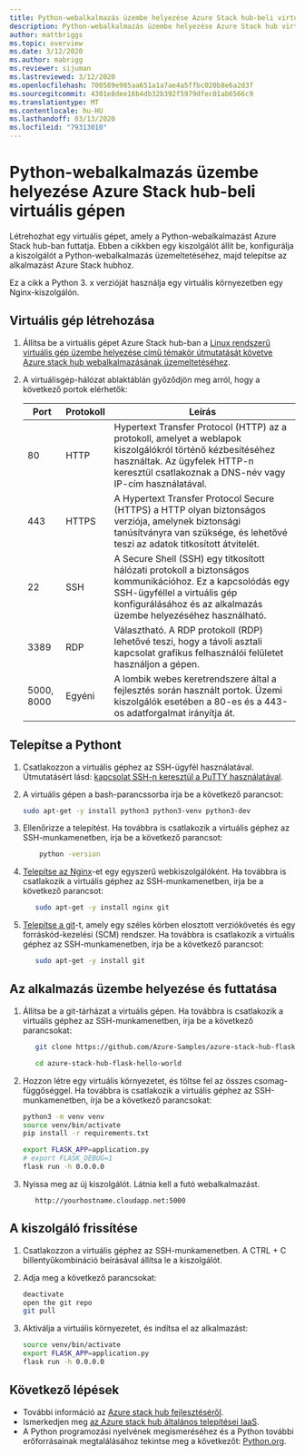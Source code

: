 ```yaml
---
title: Python-webalkalmazás üzembe helyezése Azure Stack hub-beli virtuális gépen
description: Python-webalkalmazás üzembe helyezése Azure Stack hub virtuális gépén.
author: mattbriggs
ms.topic: overview
ms.date: 3/12/2020
ms.author: mabrigg
ms.reviewer: sijuman
ms.lastreviewed: 3/12/2020
ms.openlocfilehash: 700589e985aa651a1a7ae4a5ffbc020b8e6a2d3f
ms.sourcegitcommit: 4301e8dee16b4db32b392f5979dfec01ab6566c9
ms.translationtype: MT
ms.contentlocale: hu-HU
ms.lasthandoff: 03/13/2020
ms.locfileid: "79313010"
---
```

# <a name="deploy-a-python-web-app-to-a-vm-in-azure-stack-hub"></a>Python-webalkalmazás üzembe helyezése Azure Stack hub-beli virtuális gépen

Létrehozhat egy virtuális gépet, amely a Python-webalkalmazást Azure Stack hub-ban futtatja. Ebben a cikkben egy kiszolgálót állít be, konfigurálja a kiszolgálót a Python-webalkalmazás üzemeltetéséhez, majd telepítse az alkalmazást Azure Stack hubhoz.

Ez a cikk a Python 3. x verzióját használja egy virtuális környezetben egy Nginx-kiszolgálón.

## <a name="create-a-vm"></a>Virtuális gép létrehozása

1. Állítsa be a virtuális gépet Azure Stack hub-ban a [Linux rendszerű virtuális gép üzembe helyezése című témakör útmutatását követve Azure stack hub webalkalmazásának üzemeltetéséhez](azure-stack-dev-start-howto-deploy-linux.md).

2. A virtuálisgép-hálózat ablaktáblán győződjön meg arról, hogy a következő portok elérhetők:

    | Port | Protokoll | Leírás |
    | --- | --- | --- |
    | 80 | HTTP | Hypertext Transfer Protocol (HTTP) az a protokoll, amelyet a weblapok kiszolgálókról történő kézbesítéséhez használtak. Az ügyfelek HTTP-n keresztül csatlakoznak a DNS-név vagy IP-cím használatával. |
    | 443 | HTTPS | A Hypertext Transfer Protocol Secure (HTTPS) a HTTP olyan biztonságos verziója, amelynek biztonsági tanúsítványra van szüksége, és lehetővé teszi az adatok titkosított átvitelét. |
    | 22 | SSH | A Secure Shell (SSH) egy titkosított hálózati protokoll a biztonságos kommunikációhoz. Ez a kapcsolódás egy SSH-ügyféllel a virtuális gép konfigurálásához és az alkalmazás üzembe helyezéséhez használható. |
    | 3389 | RDP | Választható. A RDP protokoll (RDP) lehetővé teszi, hogy a távoli asztali kapcsolat grafikus felhasználói felületet használjon a gépen.   |
    | 5000, 8000 | Egyéni | A lombik webes keretrendszere által a fejlesztés során használt portok. Üzemi kiszolgálók esetében a 80-es és a 443-os adatforgalmat irányítja át. |

## <a name="install-python"></a>Telepítse a Pythont

1. Csatlakozzon a virtuális géphez az SSH-ügyfél használatával. Útmutatásért lásd: [kapcsolat SSH-n keresztül a PuTTY használatával](azure-stack-dev-start-howto-ssh-public-key.md#connect-with-ssh-by-using-putty).
2. A virtuális gépen a bash-parancssorba írja be a következő parancsot:

    ```bash  
    sudo apt-get -y install python3 python3-venv python3-dev
    ```

3. Ellenőrizze a telepítést. Ha továbbra is csatlakozik a virtuális géphez az SSH-munkamenetben, írja be a következő parancsot:

    ```bash  
        python -version
    ```

3. [Telepítse az Nginx](https://www.nginx.com/resources/wiki/)-et egy egyszerű webkiszolgálóként. Ha továbbra is csatlakozik a virtuális géphez az SSH-munkamenetben, írja be a következő parancsot:

    ```bash  
       sudo apt-get -y install nginx git
    ```

4. [Telepítse a git](https://git-scm.com)-t, amely egy széles körben elosztott verziókövetés és egy forráskód-kezelési (SCM) rendszer. Ha továbbra is csatlakozik a virtuális géphez az SSH-munkamenetben, írja be a következő parancsot:

    ```bash  
       sudo apt-get -y install git
    ```

## <a name="deploy-and-run-the-app"></a>Az alkalmazás üzembe helyezése és futtatása

1. Állítsa be a git-tárházat a virtuális gépen. Ha továbbra is csatlakozik a virtuális géphez az SSH-munkamenetben, írja be a következő parancsokat:

    ```bash  
       git clone https://github.com/Azure-Samples/azure-stack-hub-flask-hello-world.git
    
       cd azure-stack-hub-flask-hello-world
    ```

2. Hozzon létre egy virtuális környezetet, és töltse fel az összes csomag-függőséggel. Ha továbbra is csatlakozik a virtuális géphez az SSH-munkamenetben, írja be a következő parancsokat:

    ```bash  
    python3 -m venv venv
    source venv/bin/activate
    pip install -r requirements.txt
    
    export FLASK_APP=application.py
    # export FLASK_DEBUG=1 
    flask run -h 0.0.0.0
    ```

3. Nyissa meg az új kiszolgálót. Látnia kell a futó webalkalmazást.

    ```HTTP  
       http://yourhostname.cloudapp.net:5000
    ```

## <a name="update-your-server"></a>A kiszolgáló frissítése

1. Csatlakozzon a virtuális géphez az SSH-munkamenetben. A CTRL + C billentyűkombináció beírásával állítsa le a kiszolgálót.

2. Adja meg a következő parancsokat:

    ```bash  
    deactivate
    open the git repo
    git pull
    ```

3. Aktiválja a virtuális környezetet, és indítsa el az alkalmazást:

    ```bash  
    source venv/bin/activate
    export FLASK_APP=application.py
    flask run -h 0.0.0.0
    ```

## <a name="next-steps"></a>Következő lépések

- További információ az [Azure stack hub fejlesztéséről](azure-stack-dev-start.md).
- Ismerkedjen meg [az Azure stack hub általános telepítései IaaS](azure-stack-dev-start-deploy-app.md).
- A Python programozási nyelvének megismeréséhez és a Python további erőforrásainak megtalálásához tekintse meg a következőt: [Python.org](https://www.python.org).
